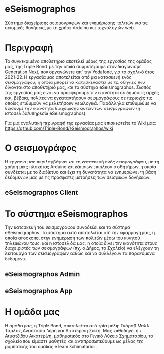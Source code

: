 # eSeismographos
Σύστημα διαχείρισης σεισμογράφων και ενημέρωσης πολιτών για τις σεισμικές δονήσεις, με τη χρήση Arduino και τεχνολογιών web.

# Περιγραφή
Το συγκεκριμένο αποθετήριο αποτελεί μέρος της εργασίας της ομάδας μας, της Triple Bond, με την οποία συμμετέχουμε στον διαγωνισμό Generation Next, που οργανώνετε απ' την Vodafone, για το σχολικό έτος 2021-22. Η εργασία μας αποτελείται από μια κατασκευή ενός σεισμογράφου, η οποία μπορεί να κατασκευαστεί με τις οδηγίες που δίνονται στο αποθετήριό μας, και το σύστημα eSeismographos. Σκοπός της εργασίας μας είναι να προσφέρουμε την ικανότητα σε δημόσιες αρχές και, βέβαια, πολίτες να εγκαταστήσουν σεισμογράφους σε περιοχές τις οποίες επιθυμούν να μελετήσουν γεωλογικά. Παράλληλα επιθυμούμε να δώσουμε την ικανότητα διαχείρισης αυτών των σεισμογράφων (η ιστοσελίδα/υπηρεσία eSeismographos).

Για μια αναλυτική περιγραφή της εργασίας μας επισκεφτείτε το Wiki μας: https://github.com/Triple-Bond/eSeismographos/wiki

# Ο σεισμογράφος
Η εργασία μας περιλαμβάμνει και τη κατασκευή ενός σεισμογράφου, με τη χρήση μιας πλακέτας Arduino και κάποιων επιπλέον αισθητήρων, η οποία συνδέεται με το διαδίκτυο και έχει τη δυνατότητα να ενημερώνει τη βάση δεδομένων μας με τις πρόσφατες μετρήσεις των σεισμικών δονήσεων.

## eSeismographos Client

# Το σύστημα eSeismographos
Την κατασκευή του σεισμογράφου συνοδεύει και το σύστημα eSeismographos. Το σύστημα αυτό αποτελείται απ' την εφαρμογή μας, η οποία αποσκοπεί στην ενημέρωση των πολιτών μέσω του κινητού τηλεφώνου τους, και η ιστοσελίδα μας, η οποία δίνει την ικανότητα στους διαχειριστές των σεισμογράφων (πχ. ο Δήμος, το Σχολείο) να ελέγχουν τη λειτουργία των σεισμογράφων καθώς και να συλλέγουν τα παραγόμενα δεδομένα.

## eSeismographos Admin

## eSeismographos App

# Η ομάδα μας
Η ομάδα μας, η Triple Bond, αποτελείται από τρία μέλη: Γκόραβ Μαλλ Ταρλοκ, Αναστασία Λέρη και Αικατερίνη Σιάτη. Μας καθοδηγεί η κ. Ατματζίδου Αικατερίνη, μαθηματικός στο Γενικό Λύκειο Σχηματαρίου, το σχολείο που είμαστε μαθητές και αντιπροσωπεύουμε ως μέλος της ρομποτικής του ομάδας eTeam Schimatariou.
